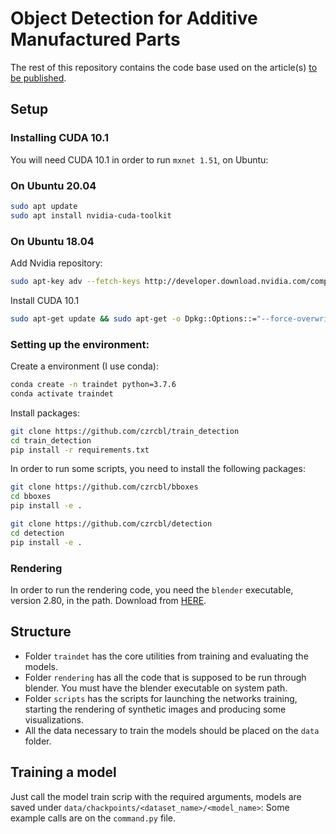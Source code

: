 # Object Detection for Additive Manufactured Parts

The rest of this repository contains the code base used on the article(s) [to be published](article_link).

## Setup

### Installing CUDA 10.1
You will need CUDA 10.1 in order to run `mxnet 1.51`, on Ubuntu:

### On Ubuntu 20.04
```bash
sudo apt update
sudo apt install nvidia-cuda-toolkit
```

### On Ubuntu 18.04
Add Nvidia repository:
```bash
sudo apt-key adv --fetch-keys http://developer.download.nvidia.com/compute/cuda/repos/ubuntu1804/x86_64/7fa2af80.pub && echo "deb https://developer.download.nvidia.com/compute/cuda/repos/ubuntu1804/x86_64 /" | sudo tee /etc/apt/sources.list.d/cuda.list
```

Install CUDA 10.1
```bash
sudo apt-get update && sudo apt-get -o Dpkg::Options::="--force-overwrite" install cuda-10-1 cuda-drivers
```

### Setting up the environment: 

Create a environment (I use conda):
```bash
conda create -n traindet python=3.7.6
conda activate traindet
```
Install packages:
```bash
git clone https://github.com/czrcbl/train_detection
cd train_detection
pip install -r requirements.txt
```

In order to run some scripts, you need to install the following packages:
```bash
git clone https://github.com/czrcbl/bboxes
cd bboxes
pip install -e .

git clone https://github.com/czrcbl/detection
cd detection
pip install -e .
```
### Rendering

In order to run the rendering code, you need the  `blender` executable, version 2.80, in the path.
Download from [HERE](https://www.blender.org/download).
## Structure

* Folder `traindet` has the core utilities from training and evaluating
the models.
* Folder `rendering` has all the code that is supposed to be run through blender. You must have the blender executable on system path.
* Folder `scripts` has the scripts for launching the networks training, starting the rendering of synthetic images and producing some visualizations.
* All the data necessary to train the models should be placed on the `data` folder.

## Training a model

Just call the model train scrip with the required arguments, models are saved under `data/chackpoints/<dataset_name>/<model_name>`:
Some example calls are on the `command.py` file.
